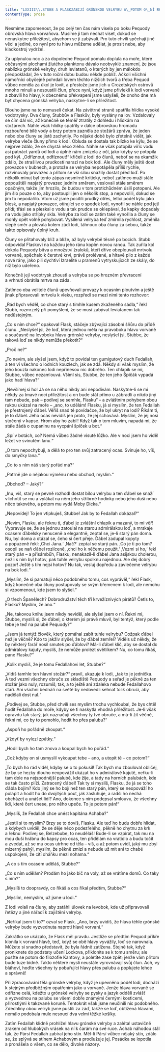 ```yaml
---
title: "LXXIII\\.STUBB A FLASKZABIJÍ GRÓNSKOU VELRYBU A\_POTOM O\_NÍ ROZMLOUVAJÍ"
contentType: prose
---
```


<section>

Nesmíme zapomenout, že po celý ten čas nám visela po boku Pequody obrovská hlava vorvaňova. Musíme ji tam nechat viset, dokud se nenaskytne příležitost, abychom se jí zabývali. Pro tuto chvíli spěchají jiné věci a jediné, co nyní pro tu hlavu můžeme udělat, je prosit nebe, aby kladkostroj vydržel.

Za uplynulou noc a za dopoledne Pequod pomalu doplula na moře, které občasnými plochami žlutého planktonu dávalo neobvyklé znamení, že jsou nablízku grónské velryby, druh leviatanů, o kterých by jen málokdo předpokládal, že v tuto roční dobu budou někde poblíž. Ačkoli všichni námořníci obyčejně pohrdali lovem těchto nižších tvorů a třeba Pequod vůbec neměla za úkol je lovit, a přestože jsme jich u Crozetských ostrovů mnoho minuli a nespustili člun, přece nyní, když jsme přivlekli k lodi vorvaně a zbavili ho hlavy, k obecnému překvapení jsme uslyšeli, že onoho dne má být chycena grónská velryba, naskytne-li se příležitost.

Dlouho jsme na to nemuseli čekat. Na závětrné straně spatřila hlídka vysoké vodotrysky. Dva čluny, Stubbův a Flaskův, byly vyslány na lov. Vzdalovaly se čím dál víc, až konečně se téměř ztratily z dohledu i hlídkám na stožárech. Náhle však hlídky spatřily v dálce obrovskou hromadu rozbouřené bílé vody a brzy potom zazněla ze stožárů zpráva, že jeden nebo oba čluny se jistě zachytily. Po nějaké době bylo zřetelně vidět, jak velryba vleče čluny přímo k lodi. Obluda se dostala tak blízko ke kýlu, že se nejprve zdálo, že se chystá něco zlého. Náhle se však potopila víříc vodu asi patnáct yardů od lodi a úplně nám zmizela z očí, jako kdyby se potopila pod kýl. „Odříznout, odříznout!“ křičeli z lodi do člunů, neboť se na okamžik zdálo, že strašlivou prudkostí narazí na bok lodi. Ale čluny měly ještě dost provazce v bubnech, a protože se velryba nepotápěla příliš rychle, rozvinovaly provazec a přitom se vší silou snažily dostat před loď. Po několik minut byl tento zápas nesmírně kritický, neboť zatímco muži stále popouštěli napjatý provazec jedním směrem, veslovali stále směrem opačným, takže jim hrozilo, že budou v tom protichůdném úsilí potopeni. Ale jim šlo pouze o to, aby postoupili jen o několik stop, a nepovolili, dokud se jim to nepodařilo. Vtom už jsme pocítili prudký otřes, letící podél kýlu jako blesk, a napjatý provazec, otírající se o spodek lodi, vynořil se náhle pod její přídí; třásl se a pleskal o vodu a tak prudce se oklepával, že kapky dopadaly na vodu jako střípky skla. Velryba za lodí se zatím také vynořila a čluny se mohly opět volně pohybovat. Vysílená velryba teď zmírnila rychlost, změnila slepě směr a plovala kolem zádi lodi, táhnouc oba čluny za sebou, takže takto opisovaly úplný kruh.

Čluny se přitahovaly blíž a blíže, až byly velrybě těsně po bocích. Stubb odpovídal Flaskovi na každou jeho ránu kopím novou ranou. Tak zuřila kol dokola Pequody bitva a množství žraloků, kteří dříve obeplouvali mrtvolu vorvaně, spěchalo k čerstvé krvi, právě prolévané, a hltavě pilo z každé nové rány, jako pili dychtiví Izraelité u pramenů vytryskujících ze skály, do níž bylo udeřeno.

Konečně její vodotrysk zhoustl a velryba se po hrozném převracení a vrhnutí obrátila mrtva na záda.

Zatímco oba velitelé člunů upevňovali provazy k ocasním ploutvím a ještě jinak připravovali mrtvolu k vleku, rozpředl se mezi nimi tento rozhovor:

„Rád bych věděl, co chce starý s tímhle kusem zkaženého sádla,“ řekl Stubb, rozmrzelý při pomyšlení, že se musí zabývat leviatanem tak nedůstojným.

„Co s ním chce?“ opakoval Flask, stáčeje zbývající zásobní šňůru do přídě člunu. „Neslyšel jsi, že loď, která jednou měla na pravoboku hlavu vorvaně a současně na levoboku hlavu grónské velryby, neslyšel jsi, Stubbe, že taková loď se nikdy nemůže překotit?“

„Proč ne?“

„To nevím, ale slyšel jsem, když to povídal ten gumigutový duch Fedallah, a ten ví všechno o lodních kouzlech, jak se zdá. Někdy si však myslím, že jeho kouzla nakonec lodi nepřinesou nic dobrého. Ten chlapík se mi, Stubbe, vůbec nezamlouvá. Všiml sis, Stubbe, že ten jeho Špičák vypadá jako hadí hlava?“

„Nevšímej si ho! Já se na něho nikdy ani nepodívám. Naskytne-li se mi někdy za tmavé noci příležitost a on bude stát přímo u zábradlí a nikdo jiný tam nebude, pak – podívej se semhle, Flasku“ – a zvláštním pohybem obou rukou ukázal na moře – „ano, to udělám! Flasku, já si myslím, že ten Fedallah je přestrojený ďábel. Věříš snad té povídačce, že byl ukryt na lodi? Říkám ti, je to ďábel. Jeho ocas nevidíš jen proto, že jej schovává. Myslím, že jej nosí stočený v kapse. Hrom aby ho zabil! Když tak o tom mluvím, napadá mi, že stále žádá o cupaninu na vycpání špiček u bot.“

„Spí v botách, co? Nemá vůbec žádné visuté lůžko. Ale v noci jsem ho viděl ležet ve svinutém lanu.“

„O tom nepochybuji, a dělá to pro ten svůj zatracený ocas. Svinuje ho, víš, do smyčky lana.“

„Co to s ním náš starý pořád má?“

„Patrně jde o nějakou výměnu nebo obchod, myslím.“

„Obchod? – Jaký?“

„Inu, víš, starý se pevně rozhodl dostat bílou velrybu a ten ďábel se snaží vlichotit se mu a vylákat na něm jeho stříbrné hodinky nebo jeho duši nebo něco takového, a potom mu vydá Moby Dicka.“

„Nepovídej! To jen vtipkuješ, Stubbe! Jak by to Fedallah dokázal?“

„Nevím, Flasku, ale řeknu ti, ďábel je zvláštní chlapík a mazaný, to mi věř! Vypravuje se, že se jednou zatoulal na starou admirálskou loď, a mrskaje ocasem ďábelsky nenuceně a elegantně, zeptal se, je-li starý pán doma. Nu, byl doma a otázal se, čeho si čert přeje. Ďábel zadupal kopyty a popuzeně řekl: ‚Chci Jana.‘ ‚Nač?‘ zeptal se starý pán. ‚Co je ti po tom? osopil se naň ďábel rozlíceně, ‚chci ho k něčemu použít.‘ ‚Vezmi si ho,‘ řekl starý pán – a přisámbůh, Flasku, nenakazil-li ďábel Jana asijskou cholerou, nežli s ním byl hotov, pak tuhle velrybu spolknu najednou. Ale dej dobrý pozor! Ještě s tím nejsi hotov? Nu tak, vesluj dopředu a zavlečeme velrybu na bok lodi.“

„Myslím, že si pamatuji něco podobného tomu, cos vyprávěl,“ řekl Flask, když konečně oba čluny postupovaly se svým břemenem k lodi, ale nemohu si vzpomenout, kde jsem to slyšel.“

„O třech Španělech? Dobrodružství těch tří krvežíznivých pirátů? Četls to, Flasku? Myslím, že ano.“

„Ne, takovou knihu jsem nikdy neviděl, ale slyšel jsem o ní. Řekni mi, Stubbe, myslíš si, že ďábel, o kterém jsi právě mluvil, byl tentýž, který podle tebe je teď na palubě Pequody?“

„Jsem já tentýž člověk, který pomáhal zabít tuhle velrybu? Cožpak ďábel nežije věčně? Kdo to jakživ slyšel, že by ďábel zemřel? Viděls už někdy, že by některý farář nosil smutek po ďáblovi? Má-li ďábel klíč, aby se dostal do admirálovy kajuty, myslíš, že nemůže prolézt světlíkem? Nu, co tomu říkáš, pane Flasku?“

„Kolik myslíš, že je tomu Fedallahovi let, Stubbe?“

„Vidíš tamhle ten hlavní stožár?“ pravil, ukazuje k lodi, „tak to je jednička. A teď vezmi všechny obruče ze skladiště Pequody a seřaď je pěkně za ten stožár jako nuly, rozumíš; tak, a to ještě ani zdaleka nebude Fedallahovo stáří. Ani všichni bednáři na světě by nedovedli sehnat tolik obručí, aby nadělali dost nul.“

„Podívej se, Stubbe, před chvílí ses myslím trochu vychloubal, že bys chtěl hodit Fedallaha do moře, kdyby se ti naskytla vhodná příležitost. Je-li však opravdu tak starý, jak naznačují všechny ty tvé obruče, a má-li žít věčně, řekni mi, co by to pomohlo, hodit ho přes palubu?“

„Aspoň ho pořádně zkoupat.“

„Vždyť by vylezl zpátky.“

„Hodil bych ho tam znova a koupal bych ho pořád.“

„Což kdyby on si usmyslil vykoupat tebe – ano, a utopit tě – co potom?“

„To bych ho rád viděl, kdyby se o to pokusil! Tak bych mu zbouloval obličej, že by se hezky dlouho neopovážil ukázat ho v admirálově kajutě, neřku-li tam dole na nejspodnější palubě, kde žije, a tady na horních palubách, kde se tak často plíží. Zatracený ďábel! Tak ty si myslíš, Flasku, že já se toho ďábla bojím? Kdo jiný se ho bojí než ten starý pán, který se neopováží ho polapit a hodit ho do dvojitých pout, jak zasluhuje, a radši ho nechá obcházet a unášet lidi? Ano, dokonce s ním podepsal smlouvu, že všechny lidi, které čert unese, pro něho upeče. To je potom pán!“

„Myslíš, že Fedallah chce unést kapitána Achaba?“

„Jestli si to myslím? Brzy se to dovíš, Flasku. Ale teď ho budu dobře hlídat, a kdybych uviděl, že se děje něco podezřelého, pěkně ho chytnu za krk a řeknu: Podívej se, Belzebube, to neuděláš! Bude-li se vzpírat, tak mu na mou duši hrábnu do kapsy pro ocas, ten přidělám na vratidlo a budu točit a zvedat, až se mu ocas utrhne od těla – víš, a až potom uvidí, jaký mu zbyl mizerný pahýl, myslím, že pěkně zmizí a nebude už mít ani to chabé uspokojení, že cítí oháňku mezi nohama.“

„A co s tím ocasem uděláš, Stubbe?“

„Co s ním udělám? Prodám ho jako bič na voly, až se vrátíme domů. Co taky s ním?“

„Myslíš to doopravdy, co říkáš a cos říkal předtím, Stubbe?“

„Myslím, nemyslím, už jsme u lodi.“

Z lodi volali na čluny, aby zatáhli úlovek na levobok, kde už připravovali řetězy a jiné nářadí k zajištění velryby.

„Neříkal jsem ti to?“ ozval se Flask. „Ano, brzy uvidíš, že hlava téhle grónské velryby bude vyzvednuta naproti hlavě vorvaní.“

Zakrátko se ukázalo, že Flask měl pravdu. Jestliže se předtím Pequod příkře klonila k vorvaní hlavě, teď, když se obě hlavy vyvážily, loď se narovnala. Můžete si snadno představit, že byla řádně zatížena. Stejně tak, když proniknete do podstaty učení Lockova, přikloníte se k tomu směru; ale pusťte se potom do filozofie Kantovy, a poletíte zase zpět; jenže vám přitom bude tuze bídně. Takto některé mysli neustále vyrovnávají svůj člun. Ach, vy bláhoví, hoďte všechny ty pobuřující hlavy přes palubu a poplujete lehce a správně!

Při zpracovávání těla grónské velryby, když je upevněno podél lodi, dochází k stejným předběžným opatřením jako u vorvaně. Jenže hlava vorvaně se odřízne celá, kdežto u grónské velryby se pysky a jazyk oddělí zvlášť a vyzvednou na palubu se všemi dobře známými černými kosticemi, přirostlými k takzvané koruně. Tentokrát však jsme neučinili nic podobného. Zdechliny obou velryb jsme pustili za záď, takže se loď, obtížená hlavami, nemálo podobala mule nesoucí dva velmi těžké košíky.

Zatím Fedallah klidně prohlížel hlavu grónské velryby a zalétal ustavičně zrakem od hlubokých vrásek na ní k čarám na své ruce. Achab náhodou stál tak, že Pársí Fedallah zabíral jeho stín. Měl-li Pársí vůbec nějaký stín, zdálo se, že splývá se stínem Achabovým a prodlužuje jej. Posádka se lopotila a pronášela o všem, co se dělo, divoké názory.

</section>
